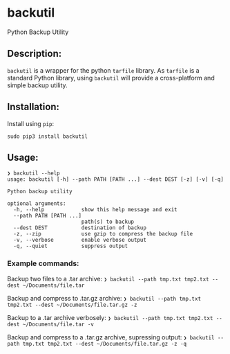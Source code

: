 # backutil
Python Backup Utility

## Description:
`backutil` is a wrapper for the python `tarfile` library. As `tarfile` is a standard Python library, using `backutil` will provide a cross-platform and simple backup utility.


## Installation:

Install using `pip`:

`sudo pip3 install backutil`


## Usage:

```
❯ backutil --help
usage: backutil [-h] --path PATH [PATH ...] --dest DEST [-z] [-v] [-q]

Python backup utility

optional arguments:
  -h, --help            show this help message and exit
  --path PATH [PATH ...]
                        path(s) to backup
  --dest DEST           destination of backup
  -z, --zip             use gzip to compress the backup file
  -v, --verbose         enable verbose output
  -q, --quiet           suppress output
```

### Example commands:

Backup two files to a .tar archive:
`❯ backutil --path tmp.txt tmp2.txt --dest ~/Documents/file.tar`

Backup and compress to .tar.gz archive:
`❯ backutil --path tmp.txt tmp2.txt --dest ~/Documents/file.tar.gz -z`

Backup to a .tar archive verbosely:
`❯ backutil --path tmp.txt tmp2.txt --dest ~/Documents/file.tar -v`

Backup and compress to a .tar.gz archive, supressing output:
`❯ backutil --path tmp.txt tmp2.txt --dest ~/Documents/file.tar.gz -z -q`
